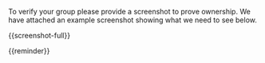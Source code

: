 To verify your group please provide a screenshot to prove ownership. We have attached an example screenshot showing what we need to see below.

{{screenshot-full}}

{{reminder}}
